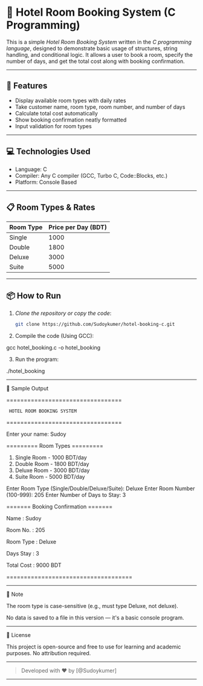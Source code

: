 # 🏨 Hotel Room Booking System (C Programming)

This is a simple *Hotel Room Booking System* written in the *C programming language*, designed to demonstrate basic usage of structures, string handling, and conditional logic. It allows a user to book a room, specify the number of days, and get the total cost along with booking confirmation.

---

## 🚀 Features

- Display available room types with daily rates
- Take customer name, room type, room number, and number of days
- Calculate total cost automatically
- Show booking confirmation neatly formatted
- Input validation for room types

---

## 💻 Technologies Used

- Language: C
- Compiler: Any C compiler (GCC, Turbo C, Code::Blocks, etc.)
- Platform: Console Based

---

## 📋 Room Types & Rates

| Room Type   | Price per Day (BDT) |
|-------------|---------------------|
| Single      | 1000                |
| Double      | 1800                |
| Deluxe      | 3000                |
| Suite       | 5000                |

---

## 📦 How to Run

1. *Clone the repository or copy the code*:
   ```bash
   git clone https://github.com/Sudoykumer/hotel-booking-c.git

2. Compile the code (Using GCC):

gcc hotel_booking.c -o hotel_booking


3. Run the program:

./hotel_booking




---

🧪 Sample Output

=================================
    
     HOTEL ROOM BOOKING SYSTEM
=================================

Enter your name: Sudoy

========= Room Types =========
1. Single Room - 1000 BDT/day
2. Double Room - 1800 BDT/day
3. Deluxe Room - 3000 BDT/day
4. Suite Room  - 5000 BDT/day

Enter Room Type (Single/Double/Deluxe/Suite): Deluxe
Enter Room Number (100-999): 205
Enter Number of Days to Stay: 3

======= Booking Confirmation =======

Name       : Sudoy

Room No.   : 205

Room Type  : Deluxe

Days Stay  : 3

Total Cost : 9000 BDT

====================================


---

📌 Note

The room type is case-sensitive (e.g., must type Deluxe, not deluxe).

No data is saved to a file in this version — it's a basic console program.



---

📄 License

This project is open-source and free to use for learning and academic purposes. No attribution required.


---

> Developed with ❤ by [@Sudoykumer]



---
